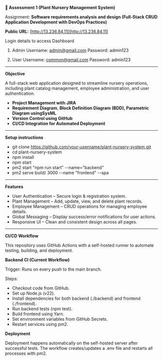 
**🌱 Assessment 1 (Plant Nursery Management System)**

Assignment: **Software requirements analysis and design (**Full-Stack CRUD Application Development with DevOps Practices**)**

**Public URL:** [http://13.236.84.11](http://13.236.84.11)

Login details to access Dashboard

1. Admin
Username: admin@gmail.com
Password: admin123

2. User
Username: common@gmail.com
Password: admin123


---

**Objective**

A full-stack web application designed to streamline nursery operations, including plant catalog management, employee administration, and user authentication.

* **Project Management with JIRA**
* **Requirement Diagram**, **Block Definition Diagram (**BDD), Parametric Diagram using**SysML**
* **Version Control using GitHub**
* **CI/CD Integration for Automated Deployment**

---

**Setup instructions**

* git clone https://github.com/your-username/plant-nursery-system.git
* cd plant-nursery-system
* npm install
* npm start
* pm2 start "npm run start" --name="backend"
* pm2 serve build/ 3000 --name "frontend" --spa

---

**Features**
* User Authentication – Secure login & registration system.
* Plant Management – Add, update, view, and delete plant records.
* Employee Management – CRUD operations for managing employee details.
* Global Messaging – Display success/error notifications for user actions.
* Responsive UI – Clean and consistent design across all pages.

---

**CI/CD Workflow**

This repository uses GitHub Actions with a self-hosted runner to automate testing, building, and deployment.

**Backend CI (Current Workflow)**

Trigger: Runs on every push to the main branch.

Steps:

* Checkout code from GitHub.
* Set up Node.js (v22).
* Install dependencies for both backend (./backend) and frontend (./frontend).
* Run backend tests (npm test).
* Build frontend using Yarn.
* Set environment variables from GitHub Secrets.
* Restart services using pm2.

**Deployment**

Deployment happens automatically on the self-hosted server after successful tests.
The workflow creates/updates a .env file and restarts all processes with pm2.
